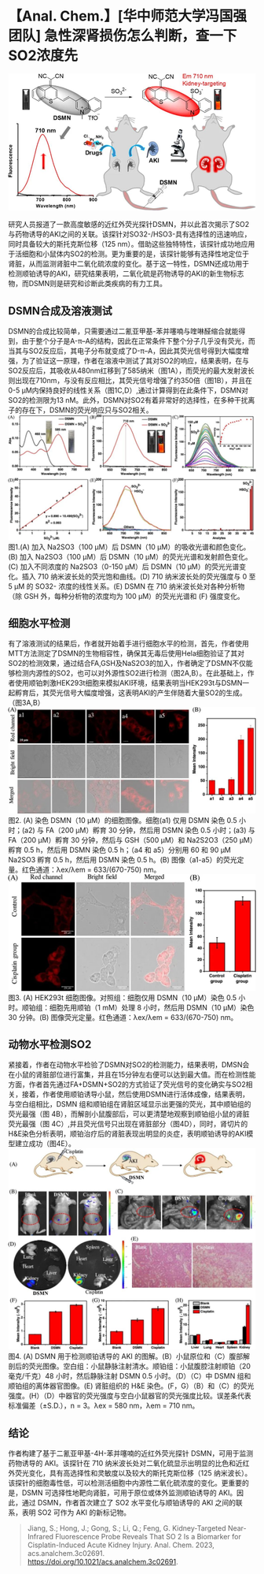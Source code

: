 ﻿#  【Anal. Chem.】[华中师范大学冯国强团队] 急性深肾损伤怎么判断，查一下SO2浓度先 
 

![](../asset/2023-08-24_b089f05683e00313a24bd8b33d5a1834_0.jpeg)

研究人员报道了一款高度敏感的近红外荧光探针DSMN，并以此首次揭示了SO2与药物诱导的AKI之间的关联。该探针对SO32-/HSO3-具有选择性的迅速响应，同时具备较大的斯托克斯位移（125 nm）。借助这些独特特性，该探针成功地应用于活细胞和小鼠体内SO2的检测。更为重要的是，该探针能够有选择性地定位于肾脏，从而监测肾脏中二氧化硫浓度的变化。基于这一特性，DSMN还成功用于检测顺铂诱导的AKI，研究结果表明，二氧化硫是药物诱导的AKI的新生物标志物，而DSMN则是研究和诊断此类疾病的有力工具。



## **DSMN合成及溶液测试**

DSMN的合成比较简单，只需要通过二氰亚甲基-苯并噻喃与喹啉醛缩合就能得到，由于整个分子是A-π–A的结构，因此在正常条件下整个分子几乎没有荧光，而当其与SO2反应后，其电子分布就变成了D-π–A，因此其荧光信号得到大幅度增强，为了验证这一原理，作者在溶液中测试了其对SO2的响应，结果表明，在与SO2反应后，其吸收从480nm红移到了585纳米（图1A），而荧光的最大发射波长则出现在710nm，与没有反应相比，其荧光信号增强了约350倍（图1B），并且在0-5 μM内保持良好的线性关系（图1C,D）,通过计算得到在此条件下，DSMN对SO2的检测限为13 nM。此外，DSMN对SO2有着非常好的选择性，在多种干扰离子的存在下，DSMN的荧光响应只与SO2相关。
![](../asset/2023-08-24_1c0d34dc28a01e7bf409530f126f8cb2_1.jpeg)
图1.(A) 加入 Na2SO3（100 μM）后 DSMN（10 μM）的吸收光谱和颜色变化。(B) 加入 Na2SO3（100 μM）后 DSMN（10 μM）的荧光光谱和发射颜色变化。(C) 加入不同浓度的 Na2SO3（0-150 μM）后 DSMN（10 μM）的荧光光谱变化。插入 710 纳米波长处的荧光饱和曲线。(D) 710 纳米波长处的荧光强度与 0 至 5 μM 的 SO32- 浓度的线性关系。(E) DSMN 在 710 纳米波长处对各种分析物（除 GSH 外，每种分析物的浓度均为 100 μM）的荧光光谱和 (F) 强度变化。



## **细胞水平检测**

有了溶液测试的结果后，作者就开始着手进行细胞水平的检测，首先，作者使用MTT方法测定了DSMN的生物相容性，确保其无毒后使用Hela细胞验证了其对SO2的检测效果，通过结合FA,GSH及NaS2O3的加入，作者确定了DSMN不仅能够检测内源性的SO2，也可以对外源性SO2进行检测（图2A,B）。在此基础上，作者使用顺铂刺激HEK293t细胞来模拟AKI环境，结果表明当HEK293t与DSMN一起孵育后，其荧光信号大幅度增强，这表明AKI的产生伴随着大量SO2的生成。（图3A,B）
![](../asset/2023-08-24_46e8e1bf475ba7c227123cb270dd4fa7_2.jpeg)
图2. (A) 染色 DSMN（10 μM）的细胞图像。细胞(a1) 仅用 DSMN 染色 0.5 小时；(a2) 与 FA（200 μM）孵育 30 分钟，然后用 DSMN 染色 0.5 小时；(a3) 与 FA（200 μM）孵育 30 分钟，然后与 GSH（500 μM）和 Na2S2O3（250 μM）孵育 0.5 h，然后用 DSMN 染色 0.5 h；（a4 和 a5）分别用 60 和 90 μM Na2SO3 孵育 0.5 h，然后用 DSMN 染色 0.5 h。(B) 图像（a1-a5）的荧光定量。红色通道：λex/λem = 633/(670-750) nm。
![](../asset/2023-08-24_1de84a8ba5a07f0beb5252771d3a388b_3.jpeg)
图3. (A) HEK293t 细胞图像。对照组：细胞仅用 DSMN（10 μM）染色 0.5 小时。顺铂组：细胞先用顺铂（1 mM）处理 8 小时，然后用 DSMN（10 μM）染色 30 分钟。(B) 图像荧光定量。红色通道：λex/λem = 633/(670-750) nm。



## **动物水平检测SO2**

紧接着，作者在动物水平检验了DSMN对SO2的检测能力，结果表明，DMSN会在小鼠的肾脏部位进行富集，并且在15分钟左右便可以达到最大值。而在检测性能方面，作者首先通过FA+DSMN+SO2的方式验证了荧光信号的变化确实与SO2相关，接着，作者使用顺铂诱导小鼠，然后使用DSMN进行活体成像，结果表明，与空白组相比，DSMN 组和顺铂组在肾脏区域显示出更强的荧光，其中顺铂组的荧光最强（图 4B），而解剖小鼠腹部后，可以更清楚地观察到顺铂组小鼠的肾脏荧光最强（图 4C）,并且荧光信号只出现在肾脏部分（图4D），同时，肾切片的H&E染色分析表明，顺铂治疗后的肾脏表现出明显的炎症，表明顺铂诱导的AKI模型建立成功（图4E）。
![](../asset/2023-08-24_2a4f2684650273a13811079537eb85c8_4.jpeg)
图4. (A) DSMN 用于检测顺铂诱导的 AKI 的图解。(B）小鼠原位和（C）腹部解剖后的荧光图像。空白组：小鼠静脉注射清水。顺铂组：小鼠腹腔注射顺铂（20 毫克/千克）48 小时，然后静脉注射 DSMN 0.5 小时。（D）（C）中 DSMN 组和顺铂组的离体器官图像。(E) 肾脏组织的 H&E 染色。(F，G）（B）和（C）的荧光强度。(H）（D）中器官的荧光强度与空白小鼠器官的荧光强度比较。误差条代表标准偏差（±S.D.），n = 3。λex = 580 nm，λem = 710 nm。


## **结论**

作者构建了基于二氰亚甲基-4H-苯并噻喃的近红外荧光探针 DSMN，可用于监测药物诱导的 AKI。该探针在 710 纳米波长处对二氧化硫显示出明显的比色和近红外荧光变化，具有高选择性和灵敏度以及较大的斯托克斯位移（125 纳米波长）。该探针的细胞毒性低，可以检测活细胞中内源性二氧化硫浓度的变化。更重要的是，DSMN 可选择性地靶向肾脏，可用于原位或体外监测顺铂诱导的 AKI。因此，通过 DSMN，作者首次建立了 SO2 水平变化与顺铂诱导的 AKI 之间的联系，表明 SO2 可作为 AKI 的新标记物。

>Jiang, S.; Hong, J.; Gong, S.; Li, Q.; Feng, G. Kidney-Targeted Near-Infrared Fluorescence Probe Reveals That SO 2 Is a Biomarker for Cisplatin-Induced Acute Kidney Injury. Anal. Chem. 2023, acs.analchem.3c02691. https://doi.org/10.1021/acs.analchem.3c02691.

